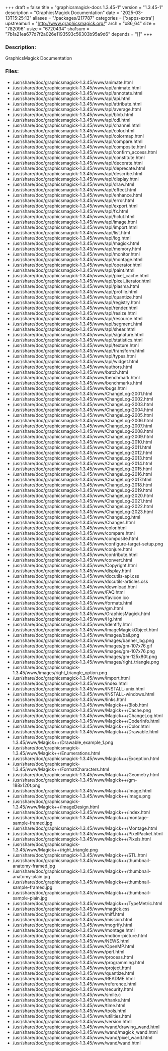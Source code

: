 +++
draft = false
title = "graphicsmagick-docs 1.3.45-1"
version = "1.3.45-1"
description = "GraphicsMagick Documentation"
date = "2025-03-13T15:25:13"
aliases = "/packages/217787"
categories = ['xapps-extra']
upstreamurl = "http://www.graphicsmagick.org/"
arch = "x86_64"
size = "782096"
usize = "6720434"
sha1sum = "7b1a21ea677d7f2a026e1193593c56303b95a9d6"
depends = "[]"
+++
### Description: 
GraphicsMagick Documentation

### Files: 
* /usr/share/doc/graphicsmagick-1.3.45/www/animate.html
* /usr/share/doc/graphicsmagick-1.3.45/www/api/animate.html
* /usr/share/doc/graphicsmagick-1.3.45/www/api/annotate.html
* /usr/share/doc/graphicsmagick-1.3.45/www/api/api.html
* /usr/share/doc/graphicsmagick-1.3.45/www/api/attribute.html
* /usr/share/doc/graphicsmagick-1.3.45/www/api/average.html
* /usr/share/doc/graphicsmagick-1.3.45/www/api/blob.html
* /usr/share/doc/graphicsmagick-1.3.45/www/api/cdl.html
* /usr/share/doc/graphicsmagick-1.3.45/www/api/channel.html
* /usr/share/doc/graphicsmagick-1.3.45/www/api/color.html
* /usr/share/doc/graphicsmagick-1.3.45/www/api/colormap.html
* /usr/share/doc/graphicsmagick-1.3.45/www/api/compare.html
* /usr/share/doc/graphicsmagick-1.3.45/www/api/composite.html
* /usr/share/doc/graphicsmagick-1.3.45/www/api/confirm_access.html
* /usr/share/doc/graphicsmagick-1.3.45/www/api/constitute.html
* /usr/share/doc/graphicsmagick-1.3.45/www/api/decorate.html
* /usr/share/doc/graphicsmagick-1.3.45/www/api/deprecate.html
* /usr/share/doc/graphicsmagick-1.3.45/www/api/describe.html
* /usr/share/doc/graphicsmagick-1.3.45/www/api/display.html
* /usr/share/doc/graphicsmagick-1.3.45/www/api/draw.html
* /usr/share/doc/graphicsmagick-1.3.45/www/api/effect.html
* /usr/share/doc/graphicsmagick-1.3.45/www/api/enhance.html
* /usr/share/doc/graphicsmagick-1.3.45/www/api/error.html
* /usr/share/doc/graphicsmagick-1.3.45/www/api/export.html
* /usr/share/doc/graphicsmagick-1.3.45/www/api/fx.html
* /usr/share/doc/graphicsmagick-1.3.45/www/api/hclut.html
* /usr/share/doc/graphicsmagick-1.3.45/www/api/image.html
* /usr/share/doc/graphicsmagick-1.3.45/www/api/import.html
* /usr/share/doc/graphicsmagick-1.3.45/www/api/list.html
* /usr/share/doc/graphicsmagick-1.3.45/www/api/log.html
* /usr/share/doc/graphicsmagick-1.3.45/www/api/magick.html
* /usr/share/doc/graphicsmagick-1.3.45/www/api/memory.html
* /usr/share/doc/graphicsmagick-1.3.45/www/api/monitor.html
* /usr/share/doc/graphicsmagick-1.3.45/www/api/montage.html
* /usr/share/doc/graphicsmagick-1.3.45/www/api/operator.html
* /usr/share/doc/graphicsmagick-1.3.45/www/api/paint.html
* /usr/share/doc/graphicsmagick-1.3.45/www/api/pixel_cache.html
* /usr/share/doc/graphicsmagick-1.3.45/www/api/pixel_iterator.html
* /usr/share/doc/graphicsmagick-1.3.45/www/api/plasma.html
* /usr/share/doc/graphicsmagick-1.3.45/www/api/profile.html
* /usr/share/doc/graphicsmagick-1.3.45/www/api/quantize.html
* /usr/share/doc/graphicsmagick-1.3.45/www/api/registry.html
* /usr/share/doc/graphicsmagick-1.3.45/www/api/render.html
* /usr/share/doc/graphicsmagick-1.3.45/www/api/resize.html
* /usr/share/doc/graphicsmagick-1.3.45/www/api/resource.html
* /usr/share/doc/graphicsmagick-1.3.45/www/api/segment.html
* /usr/share/doc/graphicsmagick-1.3.45/www/api/shear.html
* /usr/share/doc/graphicsmagick-1.3.45/www/api/signature.html
* /usr/share/doc/graphicsmagick-1.3.45/www/api/statistics.html
* /usr/share/doc/graphicsmagick-1.3.45/www/api/texture.html
* /usr/share/doc/graphicsmagick-1.3.45/www/api/transform.html
* /usr/share/doc/graphicsmagick-1.3.45/www/api/types.html
* /usr/share/doc/graphicsmagick-1.3.45/www/api/widget.html
* /usr/share/doc/graphicsmagick-1.3.45/www/authors.html
* /usr/share/doc/graphicsmagick-1.3.45/www/batch.html
* /usr/share/doc/graphicsmagick-1.3.45/www/benchmark.html
* /usr/share/doc/graphicsmagick-1.3.45/www/benchmarks.html
* /usr/share/doc/graphicsmagick-1.3.45/www/bugs.html
* /usr/share/doc/graphicsmagick-1.3.45/www/ChangeLog-2001.html
* /usr/share/doc/graphicsmagick-1.3.45/www/ChangeLog-2002.html
* /usr/share/doc/graphicsmagick-1.3.45/www/ChangeLog-2003.html
* /usr/share/doc/graphicsmagick-1.3.45/www/ChangeLog-2004.html
* /usr/share/doc/graphicsmagick-1.3.45/www/ChangeLog-2005.html
* /usr/share/doc/graphicsmagick-1.3.45/www/ChangeLog-2006.html
* /usr/share/doc/graphicsmagick-1.3.45/www/ChangeLog-2007.html
* /usr/share/doc/graphicsmagick-1.3.45/www/ChangeLog-2008.html
* /usr/share/doc/graphicsmagick-1.3.45/www/ChangeLog-2009.html
* /usr/share/doc/graphicsmagick-1.3.45/www/ChangeLog-2010.html
* /usr/share/doc/graphicsmagick-1.3.45/www/ChangeLog-2011.html
* /usr/share/doc/graphicsmagick-1.3.45/www/ChangeLog-2012.html
* /usr/share/doc/graphicsmagick-1.3.45/www/ChangeLog-2013.html
* /usr/share/doc/graphicsmagick-1.3.45/www/ChangeLog-2014.html
* /usr/share/doc/graphicsmagick-1.3.45/www/ChangeLog-2015.html
* /usr/share/doc/graphicsmagick-1.3.45/www/ChangeLog-2016.html
* /usr/share/doc/graphicsmagick-1.3.45/www/ChangeLog-2017.html
* /usr/share/doc/graphicsmagick-1.3.45/www/ChangeLog-2018.html
* /usr/share/doc/graphicsmagick-1.3.45/www/ChangeLog-2019.html
* /usr/share/doc/graphicsmagick-1.3.45/www/ChangeLog-2020.html
* /usr/share/doc/graphicsmagick-1.3.45/www/ChangeLog-2021.html
* /usr/share/doc/graphicsmagick-1.3.45/www/ChangeLog-2022.html
* /usr/share/doc/graphicsmagick-1.3.45/www/ChangeLog-2023.html
* /usr/share/doc/graphicsmagick-1.3.45/www/ChangeLog.html
* /usr/share/doc/graphicsmagick-1.3.45/www/Changes.html
* /usr/share/doc/graphicsmagick-1.3.45/www/color.html
* /usr/share/doc/graphicsmagick-1.3.45/www/compare.html
* /usr/share/doc/graphicsmagick-1.3.45/www/composite.html
* /usr/share/doc/graphicsmagick-1.3.45/www/configure-target-setup.png
* /usr/share/doc/graphicsmagick-1.3.45/www/conjure.html
* /usr/share/doc/graphicsmagick-1.3.45/www/contribute.html
* /usr/share/doc/graphicsmagick-1.3.45/www/convert.html
* /usr/share/doc/graphicsmagick-1.3.45/www/Copyright.html
* /usr/share/doc/graphicsmagick-1.3.45/www/display.html
* /usr/share/doc/graphicsmagick-1.3.45/www/docutils-api.css
* /usr/share/doc/graphicsmagick-1.3.45/www/docutils-articles.css
* /usr/share/doc/graphicsmagick-1.3.45/www/download.html
* /usr/share/doc/graphicsmagick-1.3.45/www/FAQ.html
* /usr/share/doc/graphicsmagick-1.3.45/www/favicon.ico
* /usr/share/doc/graphicsmagick-1.3.45/www/formats.html
* /usr/share/doc/graphicsmagick-1.3.45/www/gm.html
* /usr/share/doc/graphicsmagick-1.3.45/www/GraphicsMagick.html
* /usr/share/doc/graphicsmagick-1.3.45/www/Hg.html
* /usr/share/doc/graphicsmagick-1.3.45/www/identify.html
* /usr/share/doc/graphicsmagick-1.3.45/www/ImageMagickObject.html
* /usr/share/doc/graphicsmagick-1.3.45/www/images/ball.png
* /usr/share/doc/graphicsmagick-1.3.45/www/images/banner_bg.png
* /usr/share/doc/graphicsmagick-1.3.45/www/images/gm-107x76.gif
* /usr/share/doc/graphicsmagick-1.3.45/www/images/gm-107x76.png
* /usr/share/doc/graphicsmagick-1.3.45/www/images/gm-125x80t.png
* /usr/share/doc/graphicsmagick-1.3.45/www/images/right_triangle.png
* /usr/share/doc/graphicsmagick-1.3.45/www/images/right_triangle_option.png
* /usr/share/doc/graphicsmagick-1.3.45/www/import.html
* /usr/share/doc/graphicsmagick-1.3.45/www/index.html
* /usr/share/doc/graphicsmagick-1.3.45/www/INSTALL-unix.html
* /usr/share/doc/graphicsmagick-1.3.45/www/INSTALL-windows.html
* /usr/share/doc/graphicsmagick-1.3.45/www/links.html
* /usr/share/doc/graphicsmagick-1.3.45/www/Magick++/Blob.html
* /usr/share/doc/graphicsmagick-1.3.45/www/Magick++/Cache.png
* /usr/share/doc/graphicsmagick-1.3.45/www/Magick++/ChangeLog.html
* /usr/share/doc/graphicsmagick-1.3.45/www/Magick++/CoderInfo.html
* /usr/share/doc/graphicsmagick-1.3.45/www/Magick++/Color.html
* /usr/share/doc/graphicsmagick-1.3.45/www/Magick++/Drawable.html
* /usr/share/doc/graphicsmagick-1.3.45/www/Magick++/Drawable_example_1.png
* /usr/share/doc/graphicsmagick-1.3.45/www/Magick++/Enumerations.html
* /usr/share/doc/graphicsmagick-1.3.45/www/Magick++/Exception.html
* /usr/share/doc/graphicsmagick-1.3.45/www/Magick++/FormatCharacters.html
* /usr/share/doc/graphicsmagick-1.3.45/www/Magick++/Geometry.html
* /usr/share/doc/graphicsmagick-1.3.45/www/Magick++/gm-188x120t.png
* /usr/share/doc/graphicsmagick-1.3.45/www/Magick++/Image.html
* /usr/share/doc/graphicsmagick-1.3.45/www/Magick++/Image.png
* /usr/share/doc/graphicsmagick-1.3.45/www/Magick++/ImageDesign.html
* /usr/share/doc/graphicsmagick-1.3.45/www/Magick++/index.html
* /usr/share/doc/graphicsmagick-1.3.45/www/Magick++/montage-sample-framed.jpg
* /usr/share/doc/graphicsmagick-1.3.45/www/Magick++/Montage.html
* /usr/share/doc/graphicsmagick-1.3.45/www/Magick++/PixelPacket.html
* /usr/share/doc/graphicsmagick-1.3.45/www/Magick++/Pixels.html
* /usr/share/doc/graphicsmagick-1.3.45/www/Magick++/right_triangle.png
* /usr/share/doc/graphicsmagick-1.3.45/www/Magick++/STL.html
* /usr/share/doc/graphicsmagick-1.3.45/www/Magick++/thumbnail-anatomy-framed.jpg
* /usr/share/doc/graphicsmagick-1.3.45/www/Magick++/thumbnail-anatomy-plain.jpg
* /usr/share/doc/graphicsmagick-1.3.45/www/Magick++/thumbnail-sample-framed.jpg
* /usr/share/doc/graphicsmagick-1.3.45/www/Magick++/thumbnail-sample-plain.jpg
* /usr/share/doc/graphicsmagick-1.3.45/www/Magick++/TypeMetric.html
* /usr/share/doc/graphicsmagick-1.3.45/www/magick.css
* /usr/share/doc/graphicsmagick-1.3.45/www/miff.html
* /usr/share/doc/graphicsmagick-1.3.45/www/mission.html
* /usr/share/doc/graphicsmagick-1.3.45/www/mogrify.html
* /usr/share/doc/graphicsmagick-1.3.45/www/montage.html
* /usr/share/doc/graphicsmagick-1.3.45/www/motion-picture.html
* /usr/share/doc/graphicsmagick-1.3.45/www/NEWS.html
* /usr/share/doc/graphicsmagick-1.3.45/www/OpenMP.html
* /usr/share/doc/graphicsmagick-1.3.45/www/perl.html
* /usr/share/doc/graphicsmagick-1.3.45/www/process.html
* /usr/share/doc/graphicsmagick-1.3.45/www/programming.html
* /usr/share/doc/graphicsmagick-1.3.45/www/project.html
* /usr/share/doc/graphicsmagick-1.3.45/www/quantize.html
* /usr/share/doc/graphicsmagick-1.3.45/www/README.html
* /usr/share/doc/graphicsmagick-1.3.45/www/reference.html
* /usr/share/doc/graphicsmagick-1.3.45/www/security.html
* /usr/share/doc/graphicsmagick-1.3.45/www/smile.c
* /usr/share/doc/graphicsmagick-1.3.45/www/thanks.html
* /usr/share/doc/graphicsmagick-1.3.45/www/time.html
* /usr/share/doc/graphicsmagick-1.3.45/www/tools.html
* /usr/share/doc/graphicsmagick-1.3.45/www/utilities.html
* /usr/share/doc/graphicsmagick-1.3.45/www/version.html
* /usr/share/doc/graphicsmagick-1.3.45/www/wand/drawing_wand.html
* /usr/share/doc/graphicsmagick-1.3.45/www/wand/magick_wand.html
* /usr/share/doc/graphicsmagick-1.3.45/www/wand/pixel_wand.html
* /usr/share/doc/graphicsmagick-1.3.45/www/wand/wand.html
